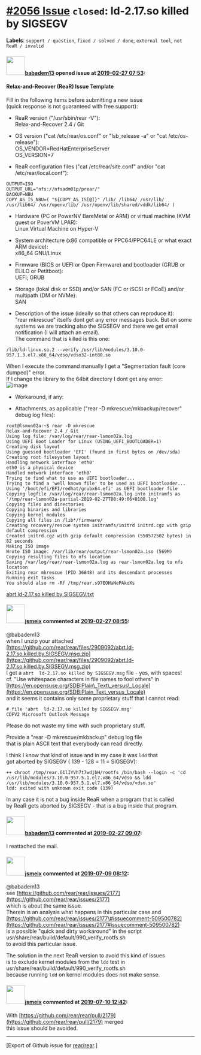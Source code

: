 [\#2056 Issue](https://github.com/rear/rear/issues/2056) `closed`: ld-2.17.so killed by SIGSEGV
===============================================================================================

**Labels**: `support / question`, `fixed / solved / done`,
`external tool`, `not ReaR / invalid`

#### <img src="https://avatars.githubusercontent.com/u/42346075?v=4" width="50">[babadem13](https://github.com/babadem13) opened issue at [2019-02-27 07:53](https://github.com/rear/rear/issues/2056):

#### Relax-and-Recover (ReaR) Issue Template

Fill in the following items before submitting a new issue  
(quick response is not guaranteed with free support):

-   ReaR version ("/usr/sbin/rear -V"):  
    Relax-and-Recover 2.4 / Git

-   OS version ("cat /etc/rear/os.conf" or "lsb\_release -a" or "cat
    /etc/os-release"):  
    OS\_VENDOR=RedHatEnterpriseServer  
    OS\_VERSION=7

-   ReaR configuration files ("cat /etc/rear/site.conf" and/or "cat
    /etc/rear/local.conf"):

<!-- -->

    OUTPUT=ISO
    OUTPUT_URL="nfs://nfsadm01p/prear/"
    BACKUP=NBU
    COPY_AS_IS_NBU=( "${COPY_AS_IS[@]}" /lib/ /lib64/ /usr/lib/ /usr/lib64/ /usr/openv/lib/ /usr/openv/lib/shared/vddk/lib64/ )

-   Hardware (PC or PowerNV BareMetal or ARM) or virtual machine (KVM
    guest or PoverVM LPAR):  
    Linux Virtual Machine on Hyper-V

-   System architecture (x86 compatible or PPC64/PPC64LE or what exact
    ARM device):  
    x86\_64 GNU/Linux

-   Firmware (BIOS or UEFI or Open Firmware) and bootloader (GRUB or
    ELILO or Petitboot):  
    UEFI; GRUB

-   Storage (lokal disk or SSD) and/or SAN (FC or iSCSI or FCoE) and/or
    multipath (DM or NVMe):  
    SAN

-   Description of the issue (ideally so that others can reproduce
    it):  
    "rear mkrescue" itselfs dont get any error messages back. But on
    some systems we are tracking also the SIGSEGV and there we get email
    notification (I will attach an email).  
    The command that is killed is this one:

<!-- -->

    /lib/ld-linux.so.2 --verify /usr/lib/modules/3.10.0-957.1.3.el7.x86_64/vdso/vdso32-int80.so

When I execute the command manually I get a "Segmentation fault (core
dumped)" error.  
If I change the library to the 64bit directory I dont get any error:  
![image](https://user-images.githubusercontent.com/42346075/53474093-7b3d3a80-3a6c-11e9-983e-2e5789cc3f65.png)

-   Workaround, if any:

-   Attachments, as applicable ("rear -D mkrescue/mkbackup/recover"
    debug log files):

<!-- -->

    root@lsmon02a:~$ rear -D mkrescue
    Relax-and-Recover 2.4 / Git
    Using log file: /var/log/rear/rear-lsmon02a.log
    Using UEFI Boot Loader for Linux (USING_UEFI_BOOTLOADER=1)
    Creating disk layout
    Using guessed bootloader 'EFI' (found in first bytes on /dev/sda)
    Creating root filesystem layout
    Handling network interface 'eth0'
    eth0 is a physical device
    Handled network interface 'eth0'
    Trying to find what to use as UEFI bootloader...
    Trying to find a 'well known file' to be used as UEFI bootloader...
    Using '/boot/efi/EFI/redhat/grubx64.efi' as UEFI bootloader file
    Copying logfile /var/log/rear/rear-lsmon02a.log into initramfs as '/tmp/rear-lsmon02a-partial-2019-02-27T08:49:06+0100.log'
    Copying files and directories
    Copying binaries and libraries
    Copying kernel modules
    Copying all files in /lib*/firmware/
    Creating recovery/rescue system initramfs/initrd initrd.cgz with gzip default compression
    Created initrd.cgz with gzip default compression (550572502 bytes) in 82 seconds
    Making ISO image
    Wrote ISO image: /var/lib/rear/output/rear-lsmon02a.iso (569M)
    Copying resulting files to nfs location
    Saving /var/log/rear/rear-lsmon02a.log as rear-lsmon02a.log to nfs location
    Exiting rear mkrescue (PID 36848) and its descendant processes
    Running exit tasks
    You should also rm -Rf /tmp/rear.s97EOHaNePAkoXs

[abrt ld-2.17.so killed by
SIGSEGV.txt](https://github.com/rear/rear/files/2909370/abrt.ld-2.17.so.killed.by.SIGSEGV.txt)

#### <img src="https://avatars.githubusercontent.com/u/1788608?u=925fc54e2ce01551392622446ece427f51e2f0ce&v=4" width="50">[jsmeix](https://github.com/jsmeix) commented at [2019-02-27 08:55](https://github.com/rear/rear/issues/2056#issuecomment-467778359):

@babadem13  
when I unzip your attached  
[https://github.com/rear/rear/files/2909092/abrt.ld-2.17.so.killed.by.SIGSEGV.msg.zip](https://github.com/rear/rear/files/2909092/abrt.ld-2.17.so.killed.by.SIGSEGV.msg.zip)  
I get a `abrt  ld-2.17.so killed by SIGSEGV.msg` file - yes, with
spaces!  
cf. "Use whitespace characters in file names to fool others" in  
[https://en.opensuse.org/SDB:Plain\_Text\_versus\_Locale](https://en.opensuse.org/SDB:Plain_Text_versus_Locale)  
and it seems it contains only some proprietary stuff that I cannot read:

    # file 'abrt  ld-2.17.so killed by SIGSEGV.msg'
    CDFV2 Microsoft Outlook Message

Please do not waste my time with such proprietary stuff.

Provide a "rear -D mkrescue/mkbackup" debug log file  
that is plain ASCII text that everybody can read directly.

I think I know that kind of issue and in my case it was `ldd` that  
got aborted by SIGSEGV ( 139 - 128 = 11 = SIGSEGV):

    ++ chroot /tmp/rear.G1lIYVh7t7wdjbH/rootfs /bin/bash --login -c 'cd /usr/lib/modules/3.10.0-957.5.1.el7.x86_64/vdso && ldd /usr/lib/modules/3.10.0-957.5.1.el7.x86_64/vdso/vdso.so'
    ldd: exited with unknown exit code (139)

In any case it is not a bug inside ReaR when a program that is called  
by ReaR gets aborted by SIGSEGV - that is a bug inside that program.

#### <img src="https://avatars.githubusercontent.com/u/42346075?v=4" width="50">[babadem13](https://github.com/babadem13) commented at [2019-02-27 09:07](https://github.com/rear/rear/issues/2056#issuecomment-467782371):

I reattached the mail.

#### <img src="https://avatars.githubusercontent.com/u/1788608?u=925fc54e2ce01551392622446ece427f51e2f0ce&v=4" width="50">[jsmeix](https://github.com/jsmeix) commented at [2019-07-09 08:12](https://github.com/rear/rear/issues/2056#issuecomment-509539104):

@babadem13  
see
[https://github.com/rear/rear/issues/2177](https://github.com/rear/rear/issues/2177)  
which is about the same issue.  
Therein is an analysis what happens in this particular case and  
[https://github.com/rear/rear/issues/2177\#issuecomment-509500782](https://github.com/rear/rear/issues/2177#issuecomment-509500782)  
is a possible "quick and dirty workaround" in the script  
usr/share/rear/build/default/990\_verify\_rootfs.sh  
to avoid this particular issue.

The solution in the next ReaR version to avoid this kind of issues  
is to exclude kernel modules from the `ldd` test in  
usr/share/rear/build/default/990\_verify\_rootfs.sh  
because running `ldd` on kernel modules does not make sense.

#### <img src="https://avatars.githubusercontent.com/u/1788608?u=925fc54e2ce01551392622446ece427f51e2f0ce&v=4" width="50">[jsmeix](https://github.com/jsmeix) commented at [2019-07-10 12:42](https://github.com/rear/rear/issues/2056#issuecomment-510044567):

With
[https://github.com/rear/rear/pull/2179](https://github.com/rear/rear/pull/2179)
merged  
this issue should be avoided.

------------------------------------------------------------------------

\[Export of Github issue for
[rear/rear](https://github.com/rear/rear).\]
